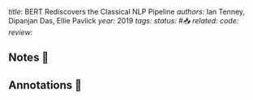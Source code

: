 *title:* BERT Rediscovers the Classical NLP Pipeline
*authors:* Ian Tenney, Dipanjan Das, Ellie Pavlick
*year:* 2019
*tags:* 
*status:* #📥
*related:*
*code:*
*review:*

## Notes 📍

## Annotations 📖